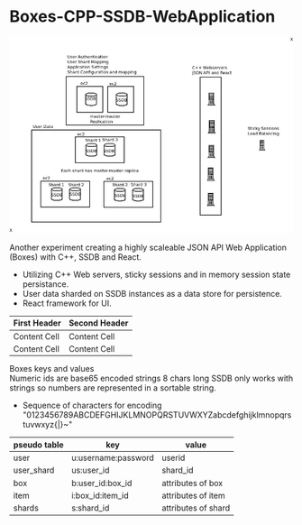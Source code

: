 # Boxes-CPP-SSDB-WebApplication

![alt text](https://github.com/PaulNovack/Boxes-CPP-SSDB-WebApplication/blob/main/BoxesCPPSSDB-Network.jpeg?raw=true)

Another experiment creating a highly scaleable JSON API Web Application (Boxes) with C++, SSDB and React.

* Utilizing C++ Web servers, sticky sessions and in memory session state persistance.  
* User data sharded on SSDB instances as a data store for persistence.  
* React framework for UI.

First Header  | Second Header
------------- | -------------
Content Cell  | Content Cell
Content Cell  | Content Cell

Boxes keys and values				
Numeric ids are base65 encoded strings 8 chars long	SSDB only works with strings so numbers are represented in a sortable string.

* Sequence of characters for encoding "0123456789ABCDEFGHIJKLMNOPQRSTUVWXYZabcdefghijklmnopqrstuvwxyz{|}~"


pseudo table |		key	|	value
-------------|--------|--------------------------------------------------------
user		| u:username:password		| userid
user_shard		| us:user_id		| shard_id
box		| b:user_id:box_id		| attributes of box
item		| i:box_id:item_id		| attributes of item
shards		| s:shard_id		| attributes of shard

